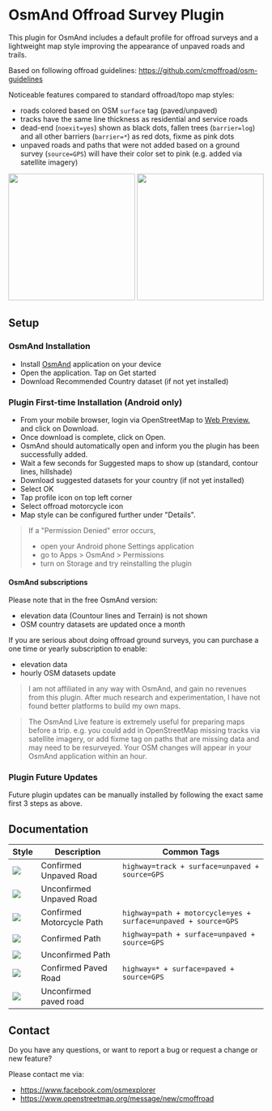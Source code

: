 # OsmAnd Offroad Survey Plugin

This plugin for OsmAnd includes a default profile for offroad surveys and a lightweight map style improving the appearance of unpaved roads and trails.

Based on following offroad guidelines: https://github.com/cmoffroad/osm-guidelines

Noticeable features compared to standard offroad/topo map styles:

- roads colored based on OSM `surface` tag (paved/unpaved)
- tracks have the same line thickness as residential and service roads
- dead-end (`noexit=yes`) shown as black dots, fallen trees (`barrier=log`) and all other barriers (`barrier=*`) as red dots, fixme as pink dots
- unpaved roads and paths that were not added based on a ground survey (`source=GPS`) will have their color set to pink (e.g. added via satellite imagery)

<p float="left">
  <img src="https://raw.githubusercontent.com/cmoffroad/osmand-offroad-survey-plugin/master/screenshots/sample1.jpeg" width="250" />
  <img src="https://raw.githubusercontent.com/cmoffroad/osmand-offroad-survey-plugin/master/screenshots/sample2.jpeg" width="250" />
</p>

## Setup

### OsmAnd Installation

- Install [OsmAnd](https://play.google.com/store/apps/details?id=net.osmand) application on your device
- Open the application. Tap on Get started
- Download Recommended Country dataset (if not yet installed)

### Plugin First-time Installation (Android only)

- From your mobile browser, login via OpenStreetMap to [Web Preview.](https://www.cmoffroad.com/osmand-offroad-survey-plugin-preview/) and click on Download.
- Once download is complete, click on Open.
- OsmAnd should automatically open and inform you the plugin has been successfully added.
- Wait a few seconds for Suggested maps to show up (standard, contour lines, hillshade)
- Download suggested datasets for your country (if not yet installed)
- Select OK
- Tap profile icon on top left corner
- Select offroad motorcycle icon
- Map style can be configured further under "Details".

> If a "Permission Denied" error occurs, 
> - open your Android phone Settings application
> - go to Apps > OsmAnd > Permissions
> - turn on Storage and try reinstalling the plugin

#### OsmAnd subscriptions

Please note that in the free OsmAnd version:
- elevation data (Countour lines and Terrain) is not shown
- OSM country datasets are updated once a month

If you are serious about doing offroad ground surveys, you can purchase a one time or yearly subscription to enable:
- elevation data
- hourly OSM datasets update

> I am not affiliated in any way with OsmAnd, and gain no revenues from this plugin. After much research and experimentation, I have not found better platforms to build my own maps.

> The OsmAnd Live feature is extremely useful for preparing maps before a trip.  e.g. you could add in OpenStreetMap missing tracks via satellite imagery, or add fixme tag on paths that are missing data and may need to be resurveyed. Your OSM changes will appear in your OsmAnd application within an hour.

### Plugin Future Updates

Future plugin updates can be manually installed by following the exact same first 3 steps as above.

## Documentation

|Style|Description|Common Tags|
|---|---|---|
|![](https://www.gifpng.com/100x3/000000/?border-width=0&border-type=rectangle&border-color=FFFFFF&font-size=0)|Confirmed Unpaved Road|`highway=track + surface=unpaved + source=GPS`|
|![](https://www.gifpng.com/100x3/fa00ff/?border-width=0&border-type=rectangle&border-color=fa00ff&font-size=0)|Unconfirmed Unpaved Road|
|![](https://www.gifpng.com/100x1/000000/?border-width=0&border-type=rectangle&border-color=FFFFFF&font-size=0)|Confirmed Motorcycle Path|`highway=path + motorcycle=yes + surface=unpaved + source=GPS`|
|![](https://gifpng.com/100x20/FFFFFF/000000?font-size=35&text=-%20-%20-%20-%20-)|Confirmed Path|`highway=path + surface=unpaved + source=GPS`|
|![](https://gifpng.com/100x20/F6F8FA/fa00ff?font-size=35&text=-%20-%20-%20-%20-)|Unconfirmed Path|
|![](https://www.gifpng.com/100x6/FFFFFF/?border-width=1&border-type=rectangle&border-color=000000&font-size=0)|Confirmed Paved Road|`highway=* + surface=paved + source=GPS`
|![](https://www.gifpng.com/100x6/888888/?border-width=1&border-type=rectangle&border-color=FFFFFF&font-size=0)|Unconfirmed paved road|


## Contact

Do you have any questions, or want to report a bug or request a change or new feature? 

Please contact me via:
- https://www.facebook.com/osmexplorer
- https://www.openstreetmap.org/message/new/cmoffroad
